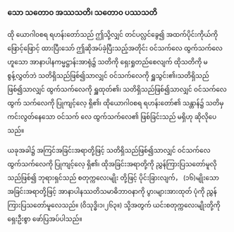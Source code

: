 ### သော သတော၀ အဿသတိ၊ သတော၀ ပဿသတိ

ထို ယောဂါ၀စရ ရဟန်းတော်သည် ဤသို့လျှင် တင်ပလ္လင်ခွေ၍ အထက်ပိုင်းကိုယ်ကို ဖြောင့်ဖြောင့် ထားပြီးသော် ဤဆိုအပ်ခဲ့ပြီးသည့်အတိုင်း ဝင်သက်လေ ထွက်သက်လေဟူသော အာနာပါနကမ္မဋ္ဌာန်းအာရုံ၌ သတိကို ရှေးရှုတည်စေလျက် ထိုသတိကို မစွန့်လွှတ်ဘဲ သတိရှိသည်ဖြစ်၍သာလျှင် ဝင်သက်လေကို ရှူသွင်း၏၊သတိရှိသည်ဖြစ်၍သာလျှင် ထွက်သက်လေကို ရှူထုတ်၏၊ သတိရှိသည်ဖြစ်၍သာလျှင် ဝင်သက်လေ ထွက် သက်လေကို ပြုကျင့်လေ့ ရှိ၏၊ ထိုယောဂါ၀စရ ရဟန်းတော်၏ သန္တာန်၌ သတိမှ ကင်းလွတ်နေသော ဝင်သက် လေ ထွက်သက်လေ၏ ဖြစ်ခြင်းသည် မရှိဟု ဆိုလိုပေသည်။

ယခုအခါ၌ အကြင်အခြင်းအရာတို့ဖြင့် သတိရှိသည်ဖြစ်၍သာလျှင် ဝင်သက်လေ ထွက်သက်လေကို ပြုကျင့်လေ့ ရှိ၏၊ ထိုအခြင်းအရာတို့ကို ညွှန်ကြားပြသတော်မူလိုသည်ဖြစ်၍ ဘုရားရှင်သည် စတုက္ကလေးမျိုး တို့ဖြင့် ပိုင်းခြားလျက်， (၁၆)မျိုးသော အခြင်းအရာတို့ဖြင့် အာနာပါနဿတိသမာဓိဘာ၀နာကို ပွားများအားထုတ် ပုံကို ညွှန်ကြားပြသတော်မူလေသည်။ (ဝိသုဒ္ဓိ၊၁၊၂၆၃။) 
သို့အတွက် ယင်းစတုက္ကလေးမျိုးတို့ကို ရှေးဦးစွာ ဖော်ပြအပ်ပါသည်။